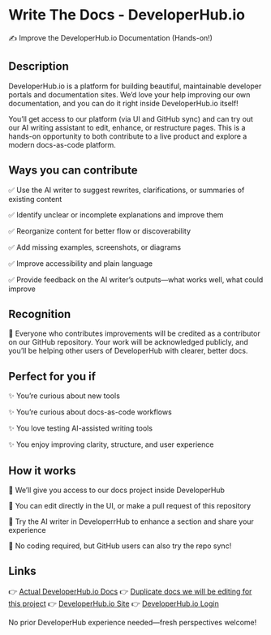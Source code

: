 # Write The Docs - DeveloperHub.io
✍️ Improve the DeveloperHub.io Documentation (Hands-on!)

## Description
DeveloperHub.io is a platform for building beautiful, maintainable developer portals and documentation sites. We’d love your help improving our own documentation, and you can do it right inside DeveloperHub.io itself!

You’ll get access to our platform (via UI and GitHub sync) and can try out our AI writing assistant to edit, enhance, or restructure pages. This is a hands-on opportunity to both contribute to a live product and explore a modern docs-as-code platform.

## Ways you can contribute
✅ Use the AI writer to suggest rewrites, clarifications, or summaries of existing content

✅ Identify unclear or incomplete explanations and improve them

✅ Reorganize content for better flow or discoverability

✅ Add missing examples, screenshots, or diagrams

✅ Improve accessibility and plain language

✅ Provide feedback on the AI writer’s outputs—what works well, what could improve


## Recognition
🎉 Everyone who contributes improvements will be credited as a contributor on our GitHub repository.
Your work will be acknowledged publicly, and you’ll be helping other users of DeveloperHub with clearer, better docs.


## Perfect for you if
✨ You’re curious about new tools

✨ You’re curious about docs-as-code workflows

✨ You love testing AI-assisted writing tools

✨ You enjoy improving clarity, structure, and user experience


## How it works
🔹 We’ll give you access to our docs project inside DeveloperHub

🔹 You can edit directly in the UI, or make a pull request of this repository

🔹 Try the AI writer in DeveloperrHub to enhance a section and share your experience

🔹 No coding required, but GitHub users can also try the repo sync!


## Links
👉 [Actual DeveloperHub.io Docs](https://docs.developerhub.io)
👉 [Duplicate docs we will be editing for this project](https://wtd.developerhub.io)
👉 [DeveloperHub.io Site](https://developerhub.io)
👉 [DeveloperHub.io Login](https://app.developerhub.io)

No prior DeveloperHub experience needed—fresh perspectives welcome!
